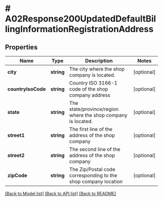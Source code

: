 # # A02Response200UpdatedDefaultBillingInformationRegistrationAddress

## Properties

Name | Type | Description | Notes
------------ | ------------- | ------------- | -------------
**city** | **string** | The city where the shop company is located. | [optional]
**countryIsoCode** | **string** | Country ISO 3166-1 code of the shop company address | [optional]
**state** | **string** | The state/province/region where the shop company is located. | [optional]
**street1** | **string** | The first line of the address of the shop company | [optional]
**street2** | **string** | The second line of the address of the shop company | [optional]
**zipCode** | **string** | The Zip/Postal code corresponding to the shop company location | [optional]

[[Back to Model list]](../../README.md#models) [[Back to API list]](../../README.md#endpoints) [[Back to README]](../../README.md)
